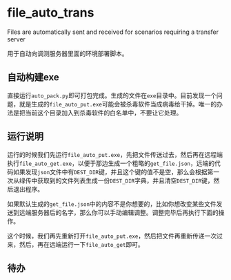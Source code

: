 # file_auto_trans
Files are automatically sent and received for scenarios requiring a transfer server

用于自动向调测服务器里面的环境部署脚本。

## 自动构建exe

直接运行`auto_pack.py`即可打包完成。生成的文件在`exe`目录中。目前发现一个问题，就是生成的`file_auto_put.exe`可能会被杀毒软件当成病毒给干掉。唯一的办法是把当前这个目录加入到杀毒软件的白名单中，不要让它处理。


## 运行说明

运行的时候我们先运行`file_auto_put.exe`，先把文件传送过去，然后再在远程端执行`file_auto_get.exe`，以便于那边生成一个粗略的`get_file.json`，远端的代码如果发现`json`文件中有`DEST_DIR`键，并且这个键的值不是空，那么会根据第一次从绿传中获取到的文件列表生成一份`DEST_DIR`字典，并且清空`DEST_DIR`键，然后退出程序。

如果默认生成的`get_file.json`中的内容不是你想要的，比如你想改变某些文件发送到远端服务器后的名字，那么你可以手动编辑调整。调整完毕后再执行下面的操作。

这个时候，我们再先重新打开`file_auto_put.exe`，然后把文件再重新传递一次过来，然后，再在远端运行一下`file_auto_get`即可。

## 待办

